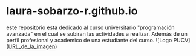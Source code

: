 # laura-sobarzo-r.github.io

este repositorio esta dedicado al curso universitario "programación avanzada" en el cual se subiran las actividades a realizar. Además de un perfil profesional y academico de una estudiante del curso. 
![Logo PUCV]([URL_de_la_imagen](https://upload.wikimedia.org/wikipedia/commons/8/8a/Logo_pucv_ok.PNG ))

